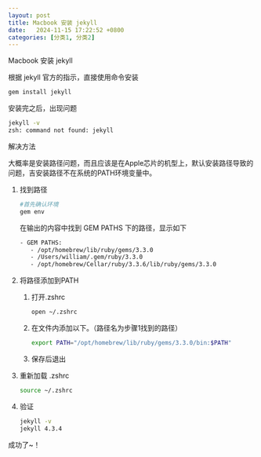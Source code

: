 ```yaml
---
layout: post
title: Macbook 安装 jekyll 
date:   2024-11-15 17:22:52 +0800
categories: [分类1, 分类2]
---
```


Macbook 安装 jekyll 

根据 jekyll 官方的指示，直接使用命令安装

```bash
gem install jekyll
```



安装完之后，出现问题

```bash
jekyll -v
zsh: command not found: jekyll
```



解决方法

大概率是安装路径问题，而且应该是在Apple芯片的机型上，默认安装路径导致的问题，吉安装路径不在系统的PATH环境变量中。

1. 找到路径

	```bash
	#首先确认环境
	gem env
	```

	在输出的内容中找到 GEM PATHS 下的路径，显示如下

	```bash
   - GEM PATHS:
       - /opt/homebrew/lib/ruby/gems/3.3.0
       - /Users/william/.gem/ruby/3.3.0
       - /opt/homebrew/Cellar/ruby/3.3.6/lib/ruby/gems/3.3.0
   ```


2. 将路径添加到PATH


      1. 打开.zshrc
    
         ```bash
         open ~/.zshrc
         ```
    
      1. 在文件内添加以下。（路径名为步骤1找到的路径）
    
         ```bash
         export PATH="/opt/homebrew/lib/ruby/gems/3.3.0/bin:$PATH"
         ```
    
      3. 保存后退出

3. 重新加载 .zshrc

   ```bash
   source ~/.zshrc
   ```

   

3. 验证

   ```bash
   jekyll -v
   jekyll 4.3.4
   ```



成功了~！
